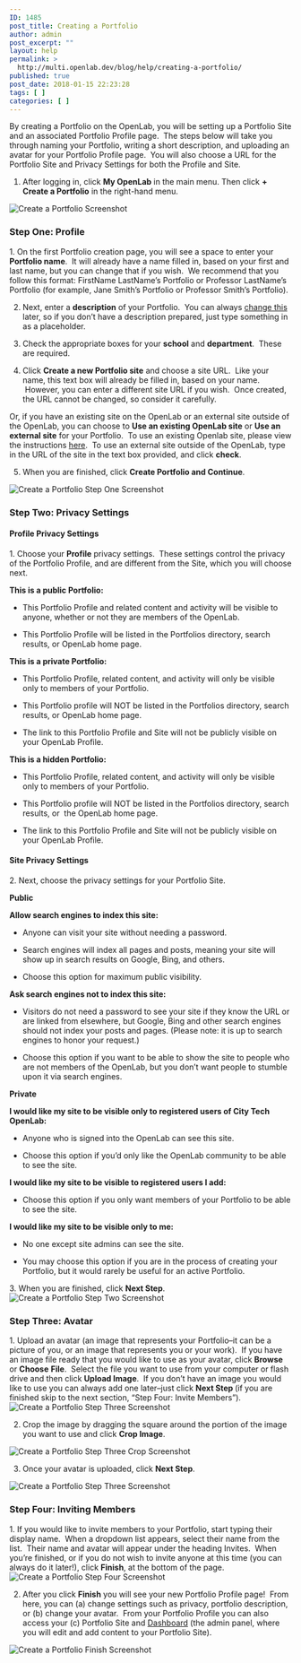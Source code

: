 ```yaml
---
ID: 1485
post_title: Creating a Portfolio
author: admin
post_excerpt: ""
layout: help
permalink: >
  http://multi.openlab.dev/blog/help/creating-a-portfolio/
published: true
post_date: 2018-01-15 22:23:28
tags: [ ]
categories: [ ]
---
```

By creating a Portfolio on the OpenLab, you will be setting up a Portfolio Site and an associated Portfolio Profile page.  The steps below will take you through naming your Portfolio, writing a short description, and uploading an avatar for your Portfolio Profile page.  You will also choose a URL for the Portfolio Site and Privacy Settings for both the Profile and Site.

1. After logging in, click <strong>My OpenLab</strong> in the main menu. Then click <strong>+ Create a Portfolio</strong> in the right-hand menu.

<img class="alignnone wp-image-36734 size-full" src="https://openlab.citytech.cuny.edu/wp-content/uploads/2013/01/Creating_ePortfolio_1_v2.png" sizes="(max-width: 1178px) 100vw, 1178px" srcset="https://openlab.citytech.cuny.edu/wp-content/uploads/2013/01/Creating_ePortfolio_1_v2.png 1178w, https://openlab.citytech.cuny.edu/wp-content/uploads/2013/01/Creating_ePortfolio_1_v2-300x179.png 300w, https://openlab.citytech.cuny.edu/wp-content/uploads/2013/01/Creating_ePortfolio_1_v2-1024x609.png 1024w, https://openlab.citytech.cuny.edu/wp-content/uploads/2013/01/Creating_ePortfolio_1_v2-32x19.png 32w" alt="Create a Portfolio Screenshot" />
<h3>Step One: Profile</h3>
1. On the first Portfolio creation page, you will see a space to enter your <strong>Portfolio name</strong>.  It will already have a name filled in, based on your first and last name, but you can change that if you wish.  We recommend that you follow this format: FirstName LastName’s Portfolio or Professor LastName’s Portfolio (for example, Jane Smith’s Portfolio or Professor Smith’s Portfolio).

2. Next, enter a <strong>description</strong> of your Portfolio.  You can always <a title="Changing privacy and other settings on an ePortfolio" href="https://multi.openlab.dev/blog/help/changing-privacy-and-other-settings-on-an-eportfolio/">change this</a> later, so if you don’t have a description prepared, just type something in as a placeholder.

3. Check the appropriate boxes for your <strong>school</strong> and <strong>department</strong>.  These are required.

4. Click <strong>Create a new Portfolio site</strong> and choose a site URL.  Like your name, this text box will already be filled in, based on your name.  However, you can enter a different site URL if you wish.  Once created, the URL cannot be changed, so consider it carefully.

Or, if you have an existing site on the OpenLab or an external site outside of the OpenLab, you can choose to <strong>Use an existing OpenLab site</strong> or <strong>Use an external site</strong> for your Portfolio.  To use an existing Openlab site, please view the instructions <a title="Linking to an existing ePortfolio Site" href="https://multi.openlab.dev/blog/help/linking-to-an-existing-eportfolio-site/">here</a>.  To use an external site outside of the OpenLab, type in the URL of the site in the text box provided, and click <strong>check</strong>.

5. When you are finished, click <strong>Create Portfolio and Continue</strong>.

<img class="alignnone wp-image-36736 size-full" src="https://openlab.citytech.cuny.edu/wp-content/uploads/2013/01/Creating_ePortfolio_2_v2.png" sizes="(max-width: 750px) 100vw, 750px" srcset="https://openlab.citytech.cuny.edu/wp-content/uploads/2013/01/Creating_ePortfolio_2_v2.png 750w, https://openlab.citytech.cuny.edu/wp-content/uploads/2013/01/Creating_ePortfolio_2_v2-188x300.png 188w, https://openlab.citytech.cuny.edu/wp-content/uploads/2013/01/Creating_ePortfolio_2_v2-640x1024.png 640w, https://openlab.citytech.cuny.edu/wp-content/uploads/2013/01/Creating_ePortfolio_2_v2-20x32.png 20w" alt="Create a Portfolio Step One Screenshot" />
<h3>Step Two: Privacy Settings</h3>
<h4>Profile Privacy Settings</h4>
1. Choose your <strong>Profile</strong> privacy settings.  These settings control the privacy of the Portfolio Profile, and are different from the Site, which you will choose next.
<p dir="ltr"><strong>This is a public Portfolio:</strong></p>

<ul>
 	<li dir="ltr">
<p dir="ltr">This Portfolio Profile and related content and activity will be visible to anyone, whether or not they are members of the OpenLab.</p>
</li>
 	<li dir="ltr">
<p dir="ltr">This Portfolio Profile will be listed in the Portfolios directory, search results, or OpenLab home page.</p>
</li>
</ul>
<p dir="ltr"><strong>This is a private Portfolio:</strong></p>

<ul>
 	<li dir="ltr">
<p dir="ltr">This Portfolio Profile, related content, and activity will only be visible only to members of your Portfolio.</p>
</li>
 	<li dir="ltr">
<p dir="ltr">This Portfolio profile will NOT be listed in the Portfolios directory, search results, or OpenLab home page.</p>
</li>
 	<li dir="ltr">
<p dir="ltr">The link to this Portfolio Profile and Site will not be publicly visible on your OpenLab Profile.</p>
</li>
</ul>
<p dir="ltr"><strong>This is a hidden Portfolio:</strong></p>

<ul>
 	<li dir="ltr">
<p dir="ltr">This Portfolio Profile, related content, and activity will only be visible only to members of your Portfolio.</p>
</li>
 	<li dir="ltr">
<p dir="ltr">This Portfolio profile will NOT be listed in the Portfolios directory, search results, or  the OpenLab home page.</p>
</li>
 	<li dir="ltr">
<p dir="ltr">The link to this Portfolio Profile and Site will not be publicly visible on your OpenLab Profile.</p>
</li>
</ul>
<h4>Site Privacy Settings</h4>
2. Next, choose the privacy settings for your Portfolio Site.
<p dir="ltr"><strong>Public</strong></p>
<p dir="ltr"><strong>Allow search engines to index this site:</strong></p>

<ul>
 	<li dir="ltr">
<p dir="ltr">Anyone can visit your site without needing a password.</p>
</li>
 	<li dir="ltr">
<p dir="ltr">Search engines will index all pages and posts, meaning your site will show up in search results on Google, Bing, and others.</p>
</li>
 	<li dir="ltr">
<p dir="ltr">Choose this option for maximum public visibility.</p>
</li>
</ul>
<p dir="ltr"><strong>Ask search engines not to index this site:</strong></p>

<ul>
 	<li dir="ltr">
<p dir="ltr">Visitors do not need a password to see your site if they know the URL or are linked from elsewhere, but Google, Bing and other search engines should not index your posts and pages. (Please note: it is up to search engines to honor your request.)</p>
</li>
 	<li dir="ltr">
<p dir="ltr">Choose this option if you want to be able to show the site to people who are not members of the OpenLab, but you don’t want people to stumble upon it via search engines.</p>
</li>
</ul>
<p dir="ltr"><strong>Private</strong></p>
<p dir="ltr"><strong>I would like my site to be visible only to registered users of City Tech OpenLab:</strong></p>

<ul>
 	<li dir="ltr">
<p dir="ltr">Anyone who is signed into the OpenLab can see this site.</p>
</li>
 	<li dir="ltr">
<p dir="ltr">Choose this option if you’d only like the OpenLab community to be able to see the site.</p>
</li>
</ul>
<p dir="ltr"><strong>I would like my site to be visible to registered users I add:</strong></p>

<ul>
 	<li dir="ltr">
<p dir="ltr">Choose this option if you only want members of your Portfolio to be able to see the site.</p>
</li>
</ul>
<p dir="ltr"><strong>I would like my site to be visible only to me:</strong></p>

<ul>
 	<li dir="ltr">
<p dir="ltr">No one except site admins can see the site.</p>
</li>
 	<li dir="ltr">
<p dir="ltr">You may choose this option if you are in the process of creating your Portfolio, but it would rarely be useful for an active Portfolio.</p>
</li>
</ul>
3. When you are finished, click <strong>Next Step</strong>.

<img class="alignnone wp-image-36738 size-full" src="https://openlab.citytech.cuny.edu/wp-content/uploads/2013/01/Creating_ePortfolio_3_v2.png" sizes="(max-width: 773px) 100vw, 773px" srcset="https://openlab.citytech.cuny.edu/wp-content/uploads/2013/01/Creating_ePortfolio_3_v2.png 773w, https://openlab.citytech.cuny.edu/wp-content/uploads/2013/01/Creating_ePortfolio_3_v2-193x300.png 193w, https://openlab.citytech.cuny.edu/wp-content/uploads/2013/01/Creating_ePortfolio_3_v2-660x1024.png 660w, https://openlab.citytech.cuny.edu/wp-content/uploads/2013/01/Creating_ePortfolio_3_v2-21x32.png 21w" alt="Create a Portfolio Step Two Screenshot" />
<h3>Step Three: Avatar</h3>
1. Upload an avatar (an image that represents your Portfolio–it can be a picture of you, or an image that represents you or your work).  If you have an image file ready that you would like to use as your avatar, click <strong>Browse</strong> or <strong>Choose</strong> <strong>File</strong>.  Select the file you want to use from your computer or flash drive and then click <strong>Upload Image</strong>.  If you don’t have an image you would like to use you can always add one later–just click <strong>Next Step </strong>(if you are finished skip to the next section, “Step Four: Invite Members”).

<img class="alignnone wp-image-36740 size-full" src="https://openlab.citytech.cuny.edu/wp-content/uploads/2013/01/Creating_ePortfolio_4_v2.png" sizes="(max-width: 883px) 100vw, 883px" srcset="https://openlab.citytech.cuny.edu/wp-content/uploads/2013/01/Creating_ePortfolio_4_v2.png 883w, https://openlab.citytech.cuny.edu/wp-content/uploads/2013/01/Creating_ePortfolio_4_v2-300x166.png 300w, https://openlab.citytech.cuny.edu/wp-content/uploads/2013/01/Creating_ePortfolio_4_v2-32x18.png 32w" alt="Create a Portfolio Step Three Screenshot" />

2. Crop the image by dragging the square around the portion of the image you want to use and click <strong>Crop Image</strong>.

<img class="alignnone wp-image-36741 size-full" src="https://openlab.citytech.cuny.edu/wp-content/uploads/2013/01/Creating_ePortfolio_5_v2.png" sizes="(max-width: 874px) 100vw, 874px" srcset="https://openlab.citytech.cuny.edu/wp-content/uploads/2013/01/Creating_ePortfolio_5_v2.png 874w, https://openlab.citytech.cuny.edu/wp-content/uploads/2013/01/Creating_ePortfolio_5_v2-300x177.png 300w, https://openlab.citytech.cuny.edu/wp-content/uploads/2013/01/Creating_ePortfolio_5_v2-32x19.png 32w" alt="Create a Portfolio Step Three Crop Screenshot" />

3. Once your avatar is uploaded, click <strong>Next Step</strong>.

<img class="alignnone wp-image-36742 size-full" src="https://openlab.citytech.cuny.edu/wp-content/uploads/2013/01/Creating_ePortfolio_6_v2.png" sizes="(max-width: 879px) 100vw, 879px" srcset="https://openlab.citytech.cuny.edu/wp-content/uploads/2013/01/Creating_ePortfolio_6_v2.png 879w, https://openlab.citytech.cuny.edu/wp-content/uploads/2013/01/Creating_ePortfolio_6_v2-300x188.png 300w, https://openlab.citytech.cuny.edu/wp-content/uploads/2013/01/Creating_ePortfolio_6_v2-32x20.png 32w" alt="Create a Portfolio Step Three Screenshot" />
<h3>Step Four: Inviting Members</h3>
1. If you would like to invite members to your Portfolio, start typing their display name.  When a dropdown list appears, select their name from the list.  Their name and avatar will appear under the heading Invites.  When you’re finished, or if you do not wish to invite anyone at this time (you can always do it later!), click <strong>Finish</strong>, at the bottom of the page.

<img class="alignnone wp-image-36743 size-full" src="https://openlab.citytech.cuny.edu/wp-content/uploads/2013/01/Creating_ePortfolio_7_v2.png" sizes="(max-width: 876px) 100vw, 876px" srcset="https://openlab.citytech.cuny.edu/wp-content/uploads/2013/01/Creating_ePortfolio_7_v2.png 876w, https://openlab.citytech.cuny.edu/wp-content/uploads/2013/01/Creating_ePortfolio_7_v2-300x175.png 300w, https://openlab.citytech.cuny.edu/wp-content/uploads/2013/01/Creating_ePortfolio_7_v2-32x19.png 32w" alt="Create a Portfolio Step Four Screenshot" />

2. After you click <strong>Finish</strong> you will see your new Portfolio Profile page!  From here, you can (a) change settings such as privacy, portfolio description, or (b) change your avatar.  From your Portfolio Profile you can also access your (c) Portfolio Site and <a title="What is the Site Dashboard?" href="https://multi.openlab.dev/blog/help/what-is-the-site-dashboard/">Dashboard</a> (the admin panel, where you will edit and add content to your Portfolio Site).

<img class="alignnone wp-image-36744 size-full" src="https://openlab.citytech.cuny.edu/wp-content/uploads/2013/01/Creating_ePortfolio_8_v2.png" sizes="(max-width: 1154px) 100vw, 1154px" srcset="https://openlab.citytech.cuny.edu/wp-content/uploads/2013/01/Creating_ePortfolio_8_v2.png 1154w, https://openlab.citytech.cuny.edu/wp-content/uploads/2013/01/Creating_ePortfolio_8_v2-300x217.png 300w, https://openlab.citytech.cuny.edu/wp-content/uploads/2013/01/Creating_ePortfolio_8_v2-1024x741.png 1024w, https://openlab.citytech.cuny.edu/wp-content/uploads/2013/01/Creating_ePortfolio_8_v2-32x23.png 32w" alt="Create a Portfolio Finish Screenshot" />